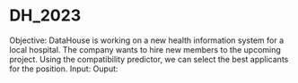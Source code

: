 # DH_2023
Objective: DataHouse is working on a new health information system for a local hospital. The company wants to hire new members to the upcoming project. Using the compatibility predictor, we can select the best applicants for the position. 
Input: 
Ouput: 